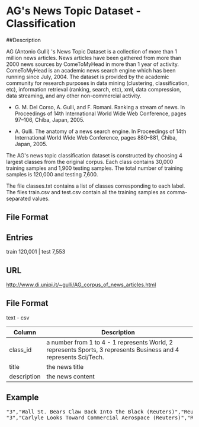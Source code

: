 # AG's News Topic Dataset - Classification
##Description

AG (Antonio Gulli) 's News Topic Dataset is a collection of more than 1 million news articles. News articles have been gathered from more than 2000  news sources by ComeToMyHead in more than 1 year of activity. ComeToMyHead is an academic news search engine which has been running since July, 2004. The dataset is provided by the academic community for research purposes in data mining (clustering, classification, etc), information retrieval (ranking, search, etc), xml, data compression, data streaming, and any other non-commercial activity. 

* G. M. Del Corso, A. Gulli, and F. Romani. Ranking a stream of news. In Proceedings of 14th International World Wide Web Conference, pages 97–106, Chiba, Japan, 2005.  
  
* A. Gulli. The anatomy of a news search engine. In Proceedings of 14th International World Wide Web Conference, pages 880–881, Chiba, Japan, 2005.

The AG's news topic classification dataset is constructed by choosing 4 largest classes from the original corpus. Each class contains 30,000 training samples and 1,900 testing samples. The total number of training samples is 120,000 and testing 7,600.

The file classes.txt contains a list of classes corresponding to each label.
The files train.csv and test.csv contain all the training samples as comma-separated values.

## File Format


## Entries
train 120,001  | test 7,553   

## URL
http://www.di.unipi.it/~gulli/AG_corpus_of_news_articles.html

## File Format
text - csv  

| Column | Description        |
| ----- | ------------------ |
|class_id | a number from 1 to 4 - 1 represents World, 2 represents Sports, 3 represents Business and 4 represents Sci/Tech. |
|title| the news title|
|description | the news content |

## Example
<pre>
"3","Wall St. Bears Claw Back Into the Black (Reuters)","Reuters - Short-sellers, Wall Street's dwindling\band of ultra-cynics, are seeing green again."
"3","Carlyle Looks Toward Commercial Aerospace (Reuters)","Reuters - Private investment firm Carlyle Group,\which has a reputation for making well-timed and occasionally\controversial plays in the defense industry, has quietly placed\its bets on another part of the market."
</pre>






